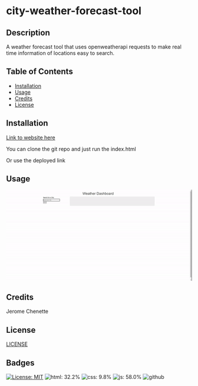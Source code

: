 # city-weather-forecast-tool

## Description
A weather forecast tool that uses openweatherapi requests to make real time information of locations easy to search.

## Table of Contents

* [Installation](#installation)
* [Usage](#usage)
* [Credits](#credits)
* [License](#license)

## Installation
[Link to website here](https://digggggg.github.io/city-weather-forecast-tool/)

You can clone the git repo and just run the index.html

Or use the deployed link
## Usage 
![Weather Forecast Tool](https://github.com/digggggg/city-weather-forecast-tool/blob/main/weather-tool.gif)

## Credits

Jerome Chenette

## License
[LICENSE](/LICENSE.md)

## Badges
[![License: MIT](https://img.shields.io/badge/License-MIT-yellow.svg)](https://opensource.org/licenses/MIT)
![html: 32.2%](https://img.shields.io/badge/html-32.2%25-red)
![css: 9.8%](https://img.shields.io/badge/css-9.8%25-blue)
![js: 58.0%](https://img.shields.io/badge/js-58.0%25-yellow)
![github](https://img.shields.io/badge/Github-Git-gray)
